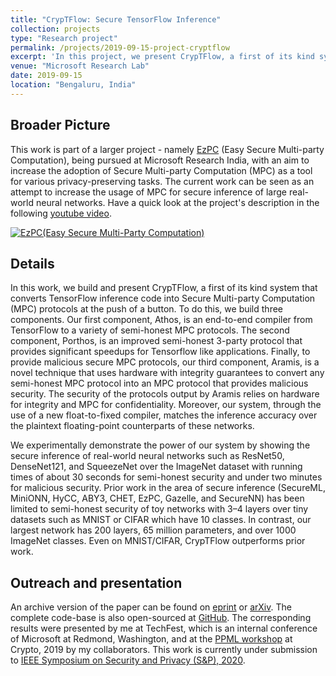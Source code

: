 ```yaml
---
title: "CrypTFlow: Secure TensorFlow Inference"
collection: projects
type: "Research project"
permalink: /projects/2019-09-15-project-cryptflow
excerpt: 'In this project, we present CrypTFlow, a first of its kind system that converts TensorFlow inference code into Secure Multi-party Computation (MPC) protocols at the push of a button. To do this, we build three components. Our first component, Athos, is an end-to-end compiler from TensorFlow to a variety of semi-honest MPC protocols. The second component, Porthos, is an improved semi-honest 3-party protocol that provides significant speedups for Tensorflow like applications. Finally, to provide malicious secure MPC protocols, our third component, Aramis, is a novel technique that uses hardware with integrity guarantees to convert any semi-honest MPC protocol into an MPC protocol that provides malicious security. The security of the protocols output by Aramis relies on hardware for integrity and MPC for confidentiality. Moreover, our system, through the use of a new float-to-fixed compiler, matches the inference accuracy over the plaintext floating-point counterparts of these networks. We experimentally demonstrate the power of our system by showing the secure inference of real-world neural networks such as ResNet50, DenseNet121, and SqueezeNet over the ImageNet dataset with running times of about 30 seconds for semi-honest security and under two minutes for malicious security.'
venue: "Microsoft Research Lab"
date: 2019-09-15
location: "Bengaluru, India"
---
```


## Broader Picture
This work is part of a larger project - namely [EzPC](https://www.microsoft.com/en-us/research/project/ezpc-easy-secure-multi-party-computation/) (Easy Secure Multi-party Computation), being pursued at Microsoft Research India, with an aim to increase the adoption of Secure Multi-party Computation (MPC) as a tool for various privacy-preserving tasks. The current work can be seen as an attempt to increase the usage of MPC for secure inference of large real-world neural networks. Have a quick look at the project's description in the following [youtube video](http://www.youtube.com/watch?v=-1H1Sp-_5YU).

[![EzPC(Easy Secure Multi-Party Computation)](http://img.youtube.com/vi/-1H1Sp-_5YU/0.jpg)](http://www.youtube.com/watch?v=-1H1Sp-_5YU)

## Details 
In this work, we build and present CrypTFlow, a first of its kind system that converts TensorFlow inference code into Secure Multi-party Computation (MPC) protocols at the push of a button. To do this, we build three components. Our first component, Athos, is an end-to-end compiler from TensorFlow to a variety of semi-honest MPC protocols. The second component, Porthos, is an improved semi-honest 3-party protocol that provides significant speedups for Tensorflow like applications. Finally, to provide malicious secure MPC protocols, our third component, Aramis, is a novel technique that uses hardware with integrity guarantees to convert any semi-honest MPC protocol into an MPC protocol that provides malicious security. The security of the protocols output by Aramis relies on hardware for integrity and MPC for confidentiality. Moreover, our system, through the use of a new float-to-fixed compiler, matches the inference accuracy over the plaintext floating-point counterparts of these networks.

We experimentally demonstrate the power of our system by showing the secure inference of real-world neural networks such as ResNet50, DenseNet121, and SqueezeNet over the ImageNet dataset with running times of about 30 seconds for semi-honest security and under two minutes for malicious security. Prior work in the area of secure inference (SecureML, MiniONN, HyCC, ABY3, CHET, EzPC, Gazelle, and SecureNN) has been limited to semi-honest security of toy networks with 3–4 layers over tiny datasets such as MNIST or CIFAR which have 10 classes. In contrast, our largest network has 200 layers, 65 million parameters, and over 1000 ImageNet classes. Even on MNIST/CIFAR, CrypTFlow outperforms prior work.

## Outreach and presentation
An archive version of the paper can be found on [eprint](https://eprint.iacr.org/2019/1049) or [arXiv](https://arxiv.org/abs/1909.07814). The complete code-base is also open-sourced at [GitHub](https://github.com/mpc-msri/EzPC).
The corresponding results were presented by me at TechFest, which is an internal conference of Microsoft at Redmond, Washington, and at the [PPML workshop](https://crypto.iacr.org/2019/affevents/ppml/page.html) at Crypto, 2019 by my collaborators.
This work is currently under submission to [IEEE Symposium on Security and Privacy (S&P), 2020](https://www.ieee-security.org/TC/SP2020/).


